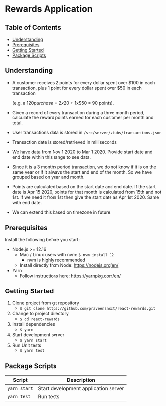 # Rewards Application

## Table of Contents
- [Understanding](#understanding)
- [Prerequisites](#prerequisites)
- [Getting Started](#getting-started)
- [Package Scripts](#package-scripts)

## Understanding
  - A customer receives 2 points for every dollar spent over $100 in each transaction, plus 1   point for every dollar spent over $50 in each transaction

    (e.g. a $120 purchase = 2x$20 + 1x$50 = 90 points).

  - Given a record of every transaction during a three month period, calculate the reward       points earned for each customer per month and total.

  - User transactions data is stored in `/src/server/stubs/transactions.json`
  - Transaction date is stored/retrieved in milliseconds
  - We have data from Nov 1 2020 to Mar 1 2020. Provide start date and end date within this range to see data.
  - Since it is a 3 months period transaction, we do not know if it is on the same year or if it always the start and end of the month. So we have grouped based on year and month.
  - Points are calculated based on the start date and end date. If the start date is Apr 15 2020, points for that month is calculated from 15th and not 1st. If we need it from 1st then give the start date as Apr 1st 2020. Same with end date.
  - We can extend this based on timezone in future.

## Prerequisites
Install the following before you start:
- Node.js >= 12.16
  - Mac / Linux users with nvm: `$ nvm install 12`
    - nvm is highly recommended
  - Install directly from Node: https://nodejs.org/en/
- Yarn
  - Follow instructions here: https://yarnpkg.com/en/

## Getting Started
1. Clone project from git repository
    - `$ git clone https://github.com/praveensnsct/react-rewards.git`
2.  Change to project directory
    - `$ cd react-rewards`
3. Install dependencies
    - `$ yarn`
4.  Start development server
    - `$ yarn start`
5.  Run Unit tests
    - `$ yarn test`

## Package Scripts
| Script               | Description                                               |
|----------------------|-----------------------------------------------------------|
| `yarn start`         | Start development application server
| `yarn test`          | Run tests

